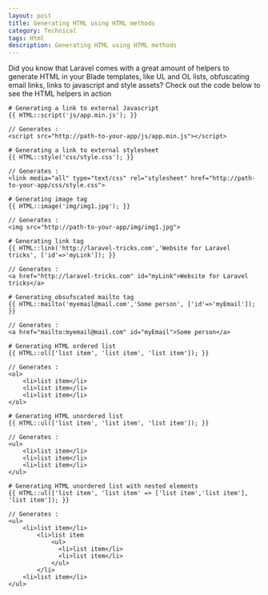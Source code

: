 ```yaml
---
layout: post
title: Generating HTML using HTML methods
category: Technical
tags: Html
description: Generating HTML using HTML methods
---
```

Did you know that Laravel comes with a great amount of helpers to generate HTML in your Blade templates, like UL and OL lists, obfuscating email links, links to javascript and style assets? Check out the code below to see the HTML helpers in action

    # Generating a link to external Javascript
    {{ HTML::script('js/app.min.js'); }}

    // Generates :
    <script src="http://path-to-your-app/js/app.min.js"></script>

    # Generating a link to external stylesheet
    {{ HTML::style('css/style.css'); }}

    // Generates :
    <link media="all" type="text/css" rel="stylesheet" href="http://path-to-your-app/css/style.css">

    # Generating image tag
    {{ HTML::image('img/img1.jpg'); }}

    // Generates :
    <img src="http://path-to-your-app/img/img1.jpg">

    # Generating link tag
    {{ HTML::link('http://laravel-tricks.com','Website for Laravel tricks', ['id'=>'myLink']); }}

    // Generates :
    <a href="http://laravel-tricks.com" id="myLink">Website for Laravel tricks</a>

    # Generating obsufscated mailto tag
    {{ HTML::mailto('myemail@mail.com','Some person', ['id'=>'myEmail']); }}

    // Generates :
    <a href="mailto:myemail@mail.com" id="myEmail">Some person</a>

    # Generating HTML ordered list
    {{ HTML::ol(['list item', 'list item', 'list item']); }}

    // Generates :
    <ol>
        <li>list item</li>
        <li>list item</li>
        <li>list item</li>
    </ol>

    # Generating HTML unordered list
    {{ HTML::ul(['list item', 'list item', 'list item']); }}

    // Generates :
    <ul>
        <li>list item</li>
        <li>list item</li>
        <li>list item</li>
    </ul>

    # Generating HTML unordered list with nested elements
    {{ HTML::ul(['list item', 'list item' => ['list item','list item'], 'list item']); }}

    // Generates :
    <ul>
        <li>list item</li>
            <li>list item
                <ul>
                  <li>list item</li>
                  <li>list item</li>
                </ul>
            </li>
        <li>list item</li>
    </ul>
